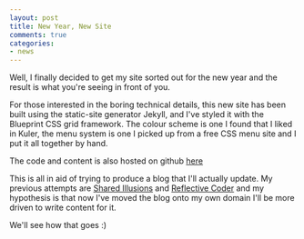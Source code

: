 ```yaml
---
layout: post
title: New Year, New Site
comments: true
categories:
- news
---
```

Well, I finally decided to get my site sorted out for the new year and the result is what you're seeing in front of you.
<!-- more -->

For those interested in the boring technical details, this new site has been built using the static-site generator Jekyll, and I've styled it with the Blueprint CSS grid framework. 
The colour scheme is one I found that I liked in Kuler, the menu system is one I picked up from a free CSS menu site and I put it all together by hand.

The code and content is also hosted on github [here](http://github.com/workmad3/workmad3.com)

This is all in aid of trying to produce a blog that I'll actually update. My previous attempts are [Shared Illusions](http://sharedillusions.blogspot.com) and [Reflective Coder](http://reflectivecoder.blogspot.com)
and my hypothesis is that now I've moved the blog onto my own domain I'll be more driven to write content for it.

We'll see how that goes :)
